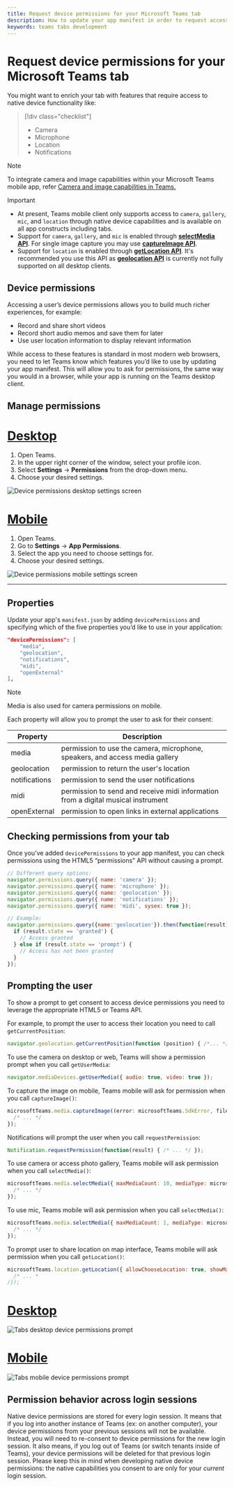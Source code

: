 ```yaml
---
title: Request device permissions for your Microsoft Teams tab
description: How to update your app manifest in order to request access to native features that usually require user consent
keywords: teams tabs development
---
```


# Request device permissions for your Microsoft Teams tab

You might want to enrich your tab with features that require access to native device functionality like:

> [!div class="checklist"]
>
> * Camera
> * Microphone
> * Location
> * Notifications

> [!NOTE]
> To integrate camera and image capabilities within your Microsoft Teams mobile app, refer [Camera and image capabilities in Teams.](../../concepts/device-capabilities/mobile-camera-image-permissions.md)

> [!IMPORTANT]
>
> * At present, Teams mobile client only supports access to `camera`, `gallery`, `mic`, and `location` through native device capabilities and is available on all app constructs including tabs. </br>
> * Support for `camera`, `gallery`, and `mic` is enabled through [**selectMedia API**](/javascript/api/@microsoft/teams-js/media?view=msteams-client-js-latest#selectMedia_MediaInputs___error__SdkError__attachments__Media_______void_&preserve-view=true). For single image capture you may use [**captureImage API**](/javascript/api/@microsoft/teams-js/microsoftteams?view=msteams-client-js-latest#captureimage--error--sdkerror--files--file-------void-&preserve-view=true).
> * Support for `location` is enabled through [**getLocation API**](/javascript/api/@microsoft/teams-js/location?view=msteams-client-js-latest#getLocation_LocationProps___error__SdkError__location__Location_____void_&preserve-view=true). It's recommended you use this API as [**geolocation API**](../../resources/schema/manifest-schema.md#devicepermissions) is currently not fully supported on all desktop clients.

## Device permissions

Accessing a user’s device permissions allows you to build much richer experiences, for example:

* Record and share short videos
* Record short audio memos and save them for later
* Use user location information to display relevant information

While access to these features is standard in most modern web browsers, you need to let Teams know which features you’d like to use by updating your app manifest. This will allow you to ask for permissions, the same way you would in a browser, while your app is running on the Teams desktop client.

## Manage permissions

# [Desktop](#tab/desktop)

1. Open Teams.
1. In the upper right corner of the window, select your profile icon.
1. Select **Settings** -> **Permissions** from the drop-down menu.
1. Choose your desired settings.

![Device permissions desktop settings screen](../../assets/images/tabs/device-permissions.png)

# [Mobile](#tab/mobile)

1. Open Teams.
1. Go to **Settings** -> **App Permissions**.
1. Select the app you need to choose settings for.
1. Choose your desired settings.

![Device permissions mobile settings screen](../../assets/images/tabs/MobilePermissions.png)

---

## Properties

Update your app's `manifest.json` by adding `devicePermissions` and specifying which of the five properties you’d like to use in your application:

``` json
"devicePermissions": [
    "media",
    "geolocation",
    "notifications",
    "midi",
    "openExternal"
],
```
> [!Note]
>
> Media is also used for camera permissions on mobile.

Each property will allow you to prompt the user to ask for their consent:

| Property      | Description   |
| --- | --- |
| media         | permission to use the camera, microphone, speakers, and access media gallery |
| geolocation   | permission to return the user's location      |
| notifications | permission to send the user notifications      |
| midi          | permission to send and receive midi information from a digital musical instrument   |
| openExternal  | permission to open links in external applications  |

## Checking permissions from your tab

Once you’ve added `devicePermissions` to your app manifest, you can check permissions using the HTML5 “permissions” API without causing a prompt.

``` Javascript
// Different query options:
navigator.permissions.query({ name: 'camera' });
navigator.permissions.query({ name: 'microphone' });
navigator.permissions.query({ name: 'geolocation' });
navigator.permissions.query({ name: 'notifications' });
navigator.permissions.query({ name: 'midi', sysex: true });

// Example:
navigator.permissions.query({name:'geolocation'}).then(function(result) {
  if (result.state == 'granted') {
    // Access granted
  } else if (result.state == 'prompt') {
    // Access has not been granted
  }
});
```

## Prompting the user

To show a prompt to get consent to access device permissions you need to leverage the appropriate HTML5 or Teams API. 

For example, to prompt the user to access their location you need to call `getCurrentPosition`:

```Javascript
navigator.geolocation.getCurrentPosition(function (position) { /*... */ });
```

To use the camera on desktop or web, Teams will show a permission prompt when you call `getUserMedia`:

```Javascript
navigator.mediaDevices.getUserMedia({ audio: true, video: true });
```

To capture the image on mobile, Teams mobile will ask for permission when you call `captureImage()`:

```Javascript
microsoftTeams.media.captureImage((error: microsoftTeams.SdkError, files: microsoftTeams.media.File[]) => {
  /* ... */
});
```

Notifications will prompt the user when you call `requestPermission`:

```Javascript
Notification.requestPermission(function(result) { /* ... */ });
```

To use camera or access photo gallery, Teams mobile will ask permission when you call `selectMedia()`:

```JavaScript
microsoftTeams.media.selectMedia({ maxMediaCount: 10, mediaType: microsoftTeams.media.MediaType.Image }, (error: microsoftTeams.SdkError, attachments: microsoftTeams.media.Media[]) => {
  /* ... */
});
```

To use mic, Teams mobile will ask permission when you call `selectMedia()`:

```JavaScript 
microsoftTeams.media.selectMedia({ maxMediaCount: 1, mediaType: microsoftTeams.media.MediaType.Audio }, (error: microsoftTeams.SdkError, attachments: microsoftTeams.media.Media[]) => {
  /* ... */
});
```

To prompt user to share location on map interface, Teams mobile will ask permission when you call `getLocation()`:

```JavaScript 
microsoftTeams.location.getLocation({ allowChooseLocation: true, showMap: true }, (error: microsoftTeams.SdkError, location: microsoftTeams.location.Location) => {
  /* ... *
/});
```

# [Desktop](#tab/desktop)

![Tabs desktop device permissions prompt](~/assets/images/tabs/device-permissions-prompt.png)

# [Mobile](#tab/mobile)

![Tabs mobile device permissions prompt](../../assets/images/tabs/MobileLocationPermission.png)


## Permission behavior across login sessions

Native device permissions are stored for every login session. It means that if you log into another instance of Teams (ex: on another computer), your device permissions from your previous sessions will not be available. Instead, you will need to re-consent to device permissions for the new login session. It also means, if you log out of Teams (or switch tenants inside of Teams), your device permissions will be deleted for that previous login session. Please keep this in mind when developing native device permissions: the native capabilities you consent to are only for your _current_ login session.
